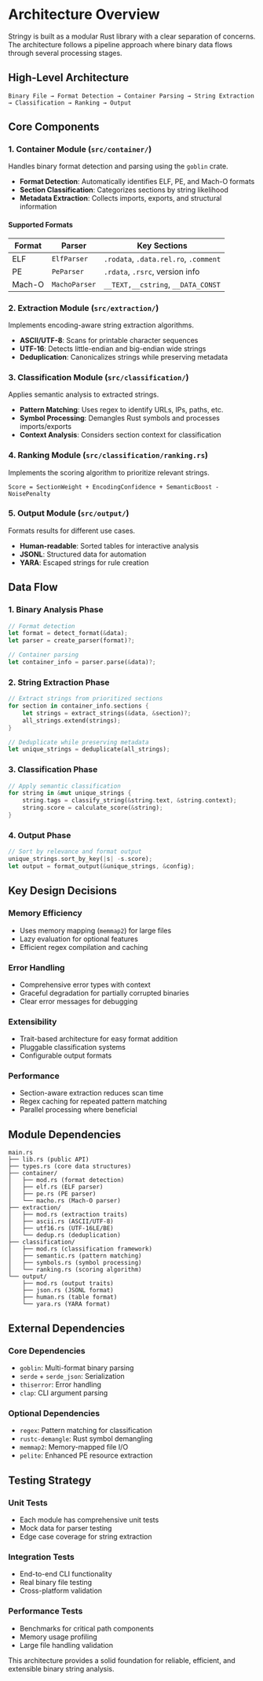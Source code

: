 # Architecture Overview

Stringy is built as a modular Rust library with a clear separation of concerns. The architecture follows a pipeline approach where binary data flows through several processing stages.

## High-Level Architecture

```text
Binary File → Format Detection → Container Parsing → String Extraction → Classification → Ranking → Output
```

## Core Components

### 1. Container Module (`src/container/`)

Handles binary format detection and parsing using the `goblin` crate.

- **Format Detection**: Automatically identifies ELF, PE, and Mach-O formats
- **Section Classification**: Categorizes sections by string likelihood
- **Metadata Extraction**: Collects imports, exports, and structural information

#### Supported Formats

| Format | Parser        | Key Sections                          |
| ------ | ------------- | ------------------------------------- |
| ELF    | `ElfParser`   | `.rodata`, `.data.rel.ro`, `.comment` |
| PE     | `PeParser`    | `.rdata`, `.rsrc`, version info       |
| Mach-O | `MachoParser` | `__TEXT,__cstring`, `__DATA_CONST`    |

### 2. Extraction Module (`src/extraction/`)

Implements encoding-aware string extraction algorithms.

- **ASCII/UTF-8**: Scans for printable character sequences
- **UTF-16**: Detects little-endian and big-endian wide strings
- **Deduplication**: Canonicalizes strings while preserving metadata

### 3. Classification Module (`src/classification/`)

Applies semantic analysis to extracted strings.

- **Pattern Matching**: Uses regex to identify URLs, IPs, paths, etc.
- **Symbol Processing**: Demangles Rust symbols and processes imports/exports
- **Context Analysis**: Considers section context for classification

### 4. Ranking Module (`src/classification/ranking.rs`)

Implements the scoring algorithm to prioritize relevant strings.

```text
Score = SectionWeight + EncodingConfidence + SemanticBoost - NoisePenalty
```

### 5. Output Module (`src/output/`)

Formats results for different use cases.

- **Human-readable**: Sorted tables for interactive analysis
- **JSONL**: Structured data for automation
- **YARA**: Escaped strings for rule creation

## Data Flow

### 1. Binary Analysis Phase

```rust
// Format detection
let format = detect_format(&data);
let parser = create_parser(format)?;

// Container parsing
let container_info = parser.parse(&data)?;
```

### 2. String Extraction Phase

```rust
// Extract strings from prioritized sections
for section in container_info.sections {
    let strings = extract_strings(&data, &section)?;
    all_strings.extend(strings);
}

// Deduplicate while preserving metadata
let unique_strings = deduplicate(all_strings);
```

### 3. Classification Phase

```rust
// Apply semantic classification
for string in &mut unique_strings {
    string.tags = classify_string(&string.text, &string.context);
    string.score = calculate_score(&string);
}
```

### 4. Output Phase

```rust
// Sort by relevance and format output
unique_strings.sort_by_key(|s| -s.score);
let output = format_output(&unique_strings, &config);
```

## Key Design Decisions

### Memory Efficiency

- Uses memory mapping (`memmap2`) for large files
- Lazy evaluation for optional features
- Efficient regex compilation and caching

### Error Handling

- Comprehensive error types with context
- Graceful degradation for partially corrupted binaries
- Clear error messages for debugging

### Extensibility

- Trait-based architecture for easy format addition
- Pluggable classification systems
- Configurable output formats

### Performance

- Section-aware extraction reduces scan time
- Regex caching for repeated pattern matching
- Parallel processing where beneficial

## Module Dependencies

```text
main.rs
├── lib.rs (public API)
├── types.rs (core data structures)
├── container/
│   ├── mod.rs (format detection)
│   ├── elf.rs (ELF parser)
│   ├── pe.rs (PE parser)
│   └── macho.rs (Mach-O parser)
├── extraction/
│   ├── mod.rs (extraction traits)
│   ├── ascii.rs (ASCII/UTF-8)
│   ├── utf16.rs (UTF-16LE/BE)
│   └── dedup.rs (deduplication)
├── classification/
│   ├── mod.rs (classification framework)
│   ├── semantic.rs (pattern matching)
│   ├── symbols.rs (symbol processing)
│   └── ranking.rs (scoring algorithm)
└── output/
    ├── mod.rs (output traits)
    ├── json.rs (JSONL format)
    ├── human.rs (table format)
    └── yara.rs (YARA format)
```

## External Dependencies

### Core Dependencies

- `goblin`: Multi-format binary parsing
- `serde` + `serde_json`: Serialization
- `thiserror`: Error handling
- `clap`: CLI argument parsing

### Optional Dependencies

- `regex`: Pattern matching for classification
- `rustc-demangle`: Rust symbol demangling
- `memmap2`: Memory-mapped file I/O
- `pelite`: Enhanced PE resource extraction

## Testing Strategy

### Unit Tests

- Each module has comprehensive unit tests
- Mock data for parser testing
- Edge case coverage for string extraction

### Integration Tests

- End-to-end CLI functionality
- Real binary file testing
- Cross-platform validation

### Performance Tests

- Benchmarks for critical path components
- Memory usage profiling
- Large file handling validation

This architecture provides a solid foundation for reliable, efficient, and extensible binary string analysis.
